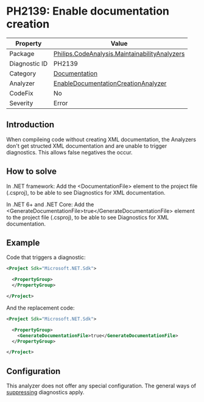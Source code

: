 # PH2139: Enable documentation creation

| Property | Value  |
|--|--|
| Package | [Philips.CodeAnalysis.MaintainabilityAnalyzers](https://www.nuget.org/packages/Philips.CodeAnalysis.MaintainabilityAnalyzers) |
| Diagnostic ID | PH2139 |
| Category  | [Documentation](../Documentation.md) |
| Analyzer | [EnableDocumentationCreationAnalyzer](https://github.com/philips-software/roslyn-analyzers/blob/master/Philips.CodeAnalysis.MaintainabilityAnalyzers/Documentation/EnableDocumentationCreationAnalyzer.cs)
| CodeFix  | No |
| Severity | Error |

## Introduction

When compileing code without creating XML documentation, the Analyzers don't get structed XML documentation and are unable to trigger diagnostics. This allows false negatives the occur.

## How to solve

In .NET framework:
Add the &lt;DocumentationFile&gt; element to the project file (.csproj), to be able to see Diagnostics for XML documentation.

In .NET 6+ and .NET Core:
Add the &lt;GenerateDocumentationFile&gt;true&lt;/GenerateDocumentationFile&gt; element to the project file (.csproj), to be able to see Diagnostics for XML documentation.


## Example

Code that triggers a diagnostic:
``` xml
<Project Sdk="Microsoft.NET.Sdk">

  <PropertyGroup>
  </PropertyGroup>

</Project>
```

And the replacement code:
``` xml
<Project Sdk="Microsoft.NET.Sdk">

  <PropertyGroup>
    <GenerateDocumentationFile>true</GenerateDocumentationFile>
  </PropertyGroup>

</Project>

```

## Configuration

This analyzer does not offer any special configuration. The general ways of [suppressing](https://learn.microsoft.com/en-us/dotnet/fundamentals/code-analysis/suppress-warnings) diagnostics apply.